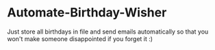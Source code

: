 # Automate-Birthday-Wisher
Just store all birthdays in file and send emails automatically so that you won't make someone disappointed if you forget it :)
